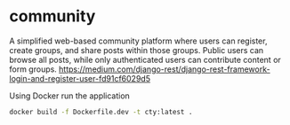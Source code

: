 # community
A simplified web-based community platform where users can register, create groups, and share posts within those groups.   Public users can browse all posts, while only authenticated users can contribute content or form groups.
https://medium.com/django-rest/django-rest-framework-login-and-register-user-fd91cf6029d5

Using Docker
 run the  application 
 ```bash
 docker build -f Dockerfile.dev -t cty:latest .